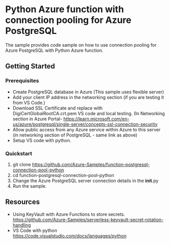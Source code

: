 # Python Azure function with connection pooling for Azure PostgreSQL

The sample provides code sample on how to use connection pooling for Azure PostgreSQL with Python Azure function. 
 

## Getting Started

### Prerequisites

- Create PostgreSQL database in Azure (This sample uses flexible server)
- Add your client IP address in the networking section (if you are testing it from VS Code.)
- Download SSL Certificate and replace with DigiCertGlobalRootCA.crt.pem VS code and local testing.  (In Networking section in Azure Portal- https://learn.microsoft.com/en-us/azure/postgresql/single-server/concepts-ssl-connection-security 
- Allow public access from any Azure service within Azure to this server (in networking section of PostgreSQL - same link as above) 
- Setup VS code with python.  


### Quickstart

1. git clone https://github.com/Azure-Samples/function-postgresql-connection-pool-python
2. cd function-postgresql-connection-pool-python
3. Change the Azure PostgreSQL server connection details in the __init__.py
4. Run the sample.  



## Resources

- Using KeyVault with Azure Functions to store secrets. https://github.com/Azure-Samples/serverless-keyvault-secret-rotation-handling
- VS Code with python https://code.visualstudio.com/docs/languages/python
